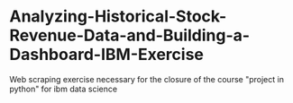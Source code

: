 # Analyzing-Historical-Stock-Revenue-Data-and-Building-a-Dashboard-IBM-Exercise
Web scraping exercise necessary for the closure of the course "project in python" for ibm data science
